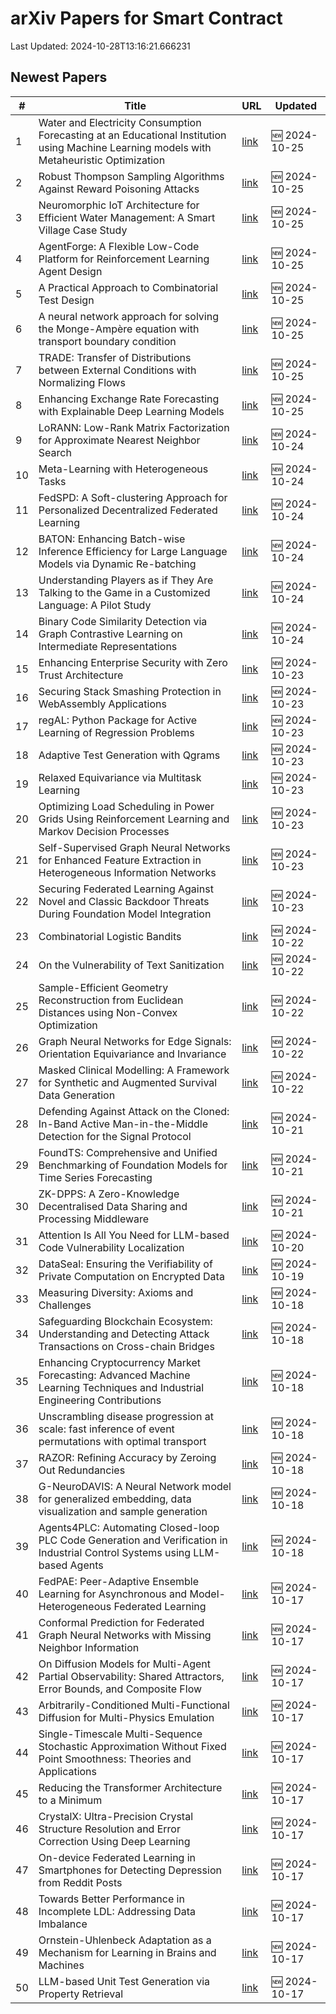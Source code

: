 # arXiv Papers for Smart Contract

Last Updated: 2024-10-28T13:16:21.666231

## Newest Papers

|\#|Title|URL|Updated|
|---|---|---|---|
|1|Water and Electricity Consumption Forecasting at an Educational Institution using Machine Learning models with Metaheuristic Optimization|[link](http://arxiv.org/abs/2410.19709v1)|🆕 2024-10-25|
|2|Robust Thompson Sampling Algorithms Against Reward Poisoning Attacks|[link](http://arxiv.org/abs/2410.19705v1)|🆕 2024-10-25|
|3|Neuromorphic IoT Architecture for Efficient Water Management: A Smart Village Case Study|[link](http://arxiv.org/abs/2410.19562v1)|🆕 2024-10-25|
|4|AgentForge: A Flexible Low-Code Platform for Reinforcement Learning Agent Design|[link](http://arxiv.org/abs/2410.19528v1)|🆕 2024-10-25|
|5|A Practical Approach to Combinatorial Test Design|[link](http://arxiv.org/abs/2410.19522v1)|🆕 2024-10-25|
|6|A neural network approach for solving the Monge-Ampère equation with transport boundary condition|[link](http://arxiv.org/abs/2410.19496v1)|🆕 2024-10-25|
|7|TRADE: Transfer of Distributions between External Conditions with Normalizing Flows|[link](http://arxiv.org/abs/2410.19492v1)|🆕 2024-10-25|
|8|Enhancing Exchange Rate Forecasting with Explainable Deep Learning Models|[link](http://arxiv.org/abs/2410.19241v1)|🆕 2024-10-25|
|9|LoRANN: Low-Rank Matrix Factorization for Approximate Nearest Neighbor Search|[link](http://arxiv.org/abs/2410.18926v1)|🆕 2024-10-24|
|10|Meta-Learning with Heterogeneous Tasks|[link](http://arxiv.org/abs/2410.18894v1)|🆕 2024-10-24|
|11|FedSPD: A Soft-clustering Approach for Personalized Decentralized Federated Learning|[link](http://arxiv.org/abs/2410.18862v1)|🆕 2024-10-24|
|12|BATON: Enhancing Batch-wise Inference Efficiency for Large Language Models via Dynamic Re-batching|[link](http://arxiv.org/abs/2410.18701v1)|🆕 2024-10-24|
|13|Understanding Players as if They Are Talking to the Game in a Customized Language: A Pilot Study|[link](http://arxiv.org/abs/2410.18605v1)|🆕 2024-10-24|
|14|Binary Code Similarity Detection via Graph Contrastive Learning on Intermediate Representations|[link](http://arxiv.org/abs/2410.18561v1)|🆕 2024-10-24|
|15|Enhancing Enterprise Security with Zero Trust Architecture|[link](http://arxiv.org/abs/2410.18291v1)|🆕 2024-10-23|
|16|Securing Stack Smashing Protection in WebAssembly Applications|[link](http://arxiv.org/abs/2410.17925v1)|🆕 2024-10-23|
|17|regAL: Python Package for Active Learning of Regression Problems|[link](http://arxiv.org/abs/2410.17917v1)|🆕 2024-10-23|
|18|Adaptive Test Generation with Qgrams|[link](http://arxiv.org/abs/2410.17907v1)|🆕 2024-10-23|
|19|Relaxed Equivariance via Multitask Learning|[link](http://arxiv.org/abs/2410.17878v1)|🆕 2024-10-23|
|20|Optimizing Load Scheduling in Power Grids Using Reinforcement Learning and Markov Decision Processes|[link](http://arxiv.org/abs/2410.17696v1)|🆕 2024-10-23|
|21|Self-Supervised Graph Neural Networks for Enhanced Feature Extraction in Heterogeneous Information Networks|[link](http://arxiv.org/abs/2410.17617v1)|🆕 2024-10-23|
|22|Securing Federated Learning Against Novel and Classic Backdoor Threats During Foundation Model Integration|[link](http://arxiv.org/abs/2410.17573v1)|🆕 2024-10-23|
|23|Combinatorial Logistic Bandits|[link](http://arxiv.org/abs/2410.17075v1)|🆕 2024-10-22|
|24|On the Vulnerability of Text Sanitization|[link](http://arxiv.org/abs/2410.17052v1)|🆕 2024-10-22|
|25|Sample-Efficient Geometry Reconstruction from Euclidean Distances using Non-Convex Optimization|[link](http://arxiv.org/abs/2410.16982v1)|🆕 2024-10-22|
|26|Graph Neural Networks for Edge Signals: Orientation Equivariance and Invariance|[link](http://arxiv.org/abs/2410.16935v1)|🆕 2024-10-22|
|27|Masked Clinical Modelling: A Framework for Synthetic and Augmented Survival Data Generation|[link](http://arxiv.org/abs/2410.16811v1)|🆕 2024-10-22|
|28|Defending Against Attack on the Cloned: In-Band Active Man-in-the-Middle Detection for the Signal Protocol|[link](http://arxiv.org/abs/2410.16098v1)|🆕 2024-10-21|
|29|FoundTS: Comprehensive and Unified Benchmarking of Foundation Models for Time Series Forecasting|[link](http://arxiv.org/abs/2410.11802v2)|🆕 2024-10-21|
|30|ZK-DPPS: A Zero-Knowledge Decentralised Data Sharing and Processing Middleware|[link](http://arxiv.org/abs/2410.15568v1)|🆕 2024-10-21|
|31|Attention Is All You Need for LLM-based Code Vulnerability Localization|[link](http://arxiv.org/abs/2410.15288v1)|🆕 2024-10-20|
|32|DataSeal: Ensuring the Verifiability of Private Computation on Encrypted Data|[link](http://arxiv.org/abs/2410.15215v1)|🆕 2024-10-19|
|33|Measuring Diversity: Axioms and Challenges|[link](http://arxiv.org/abs/2410.14556v1)|🆕 2024-10-18|
|34|Safeguarding Blockchain Ecosystem: Understanding and Detecting Attack Transactions on Cross-chain Bridges|[link](http://arxiv.org/abs/2410.14493v1)|🆕 2024-10-18|
|35|Enhancing Cryptocurrency Market Forecasting: Advanced Machine Learning Techniques and Industrial Engineering Contributions|[link](http://arxiv.org/abs/2410.14475v1)|🆕 2024-10-18|
|36|Unscrambling disease progression at scale: fast inference of event permutations with optimal transport|[link](http://arxiv.org/abs/2410.14388v1)|🆕 2024-10-18|
|37|RAZOR: Refining Accuracy by Zeroing Out Redundancies|[link](http://arxiv.org/abs/2410.14254v1)|🆕 2024-10-18|
|38|G-NeuroDAVIS: A Neural Network model for generalized embedding, data visualization and sample generation|[link](http://arxiv.org/abs/2410.14223v1)|🆕 2024-10-18|
|39|Agents4PLC: Automating Closed-loop PLC Code Generation and Verification in Industrial Control Systems using LLM-based Agents|[link](http://arxiv.org/abs/2410.14209v1)|🆕 2024-10-18|
|40|FedPAE: Peer-Adaptive Ensemble Learning for Asynchronous and Model-Heterogeneous Federated Learning|[link](http://arxiv.org/abs/2410.14075v1)|🆕 2024-10-17|
|41|Conformal Prediction for Federated Graph Neural Networks with Missing Neighbor Information|[link](http://arxiv.org/abs/2410.14010v1)|🆕 2024-10-17|
|42|On Diffusion Models for Multi-Agent Partial Observability: Shared Attractors, Error Bounds, and Composite Flow|[link](http://arxiv.org/abs/2410.13953v1)|🆕 2024-10-17|
|43|Arbitrarily-Conditioned Multi-Functional Diffusion for Multi-Physics Emulation|[link](http://arxiv.org/abs/2410.13794v1)|🆕 2024-10-17|
|44|Single-Timescale Multi-Sequence Stochastic Approximation Without Fixed Point Smoothness: Theories and Applications|[link](http://arxiv.org/abs/2410.13743v1)|🆕 2024-10-17|
|45|Reducing the Transformer Architecture to a Minimum|[link](http://arxiv.org/abs/2410.13732v1)|🆕 2024-10-17|
|46|CrystalX: Ultra-Precision Crystal Structure Resolution and Error Correction Using Deep Learning|[link](http://arxiv.org/abs/2410.13713v1)|🆕 2024-10-17|
|47|On-device Federated Learning in Smartphones for Detecting Depression from Reddit Posts|[link](http://arxiv.org/abs/2410.13709v1)|🆕 2024-10-17|
|48|Towards Better Performance in Incomplete LDL: Addressing Data Imbalance|[link](http://arxiv.org/abs/2410.13579v1)|🆕 2024-10-17|
|49|Ornstein-Uhlenbeck Adaptation as a Mechanism for Learning in Brains and Machines|[link](http://arxiv.org/abs/2410.13563v1)|🆕 2024-10-17|
|50|LLM-based Unit Test Generation via Property Retrieval|[link](http://arxiv.org/abs/2410.13542v1)|🆕 2024-10-17|
